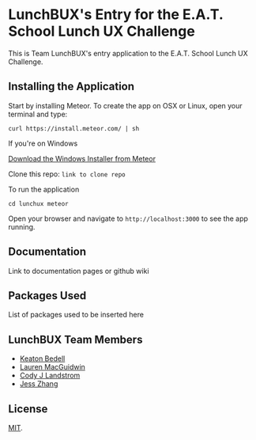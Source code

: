 # LunchBUX's Entry for the E.A.T. School Lunch UX Challenge

This is Team LunchBUX's entry application to the E.A.T. School Lunch UX Challenge.



## Installing the Application

Start by installing Meteor. To create the app on OSX or Linux, open your terminal and type:

`curl https://install.meteor.com/ | sh`

If you're on Windows

[Download the Windows Installer from Meteor](https://install.meteor.com/windows)

Clone this repo:
`link to clone repo`

To run the application

`cd lunchux
meteor`

Open your browser and navigate to `http://localhost:3000` to see the app running.


## Documentation

Link to documentation pages or github wiki


## Packages Used

List of packages used to be inserted here


## LunchBUX Team Members

- [Keaton Bedell](https://twitter.com/keatonbedell)
- [Lauren MacGuidwin](http://www.laurenmacguidwin.com/)
- [Cody J Landstrom](http://landstrom.co)
- [Jess Zhang](http://www.jesszhang.com/)





## License

[MIT](./LICENSE).